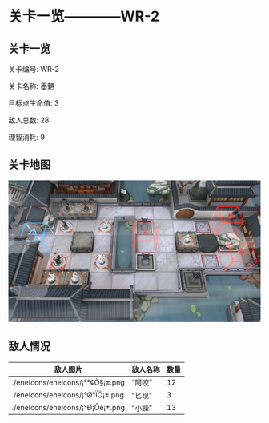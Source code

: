 # 关卡一览————WR-2


## 关卡一览

关卡编号: WR-2

关卡名称: 墨魉

目标点生命值: 3

敌人总数: 28

理智消耗: 9


## 关卡地图
![WR-2](./oprMap/WR-2.png)

## 敌人情况

| 敌人图片 | 敌人名称 | 数量  |
|---------|-----|-----|
| ./eneIcons/eneIcons/¡°°¢Ò§¡±.png| “阿咬”  |   12  |
| ./eneIcons/eneIcons/¡°Ø°ÏÖ¡±.png| “匕现”  |   3  |
| ./eneIcons/eneIcons/¡°Ð¡Ôê¡±.png| “小躁”  |   13  |
